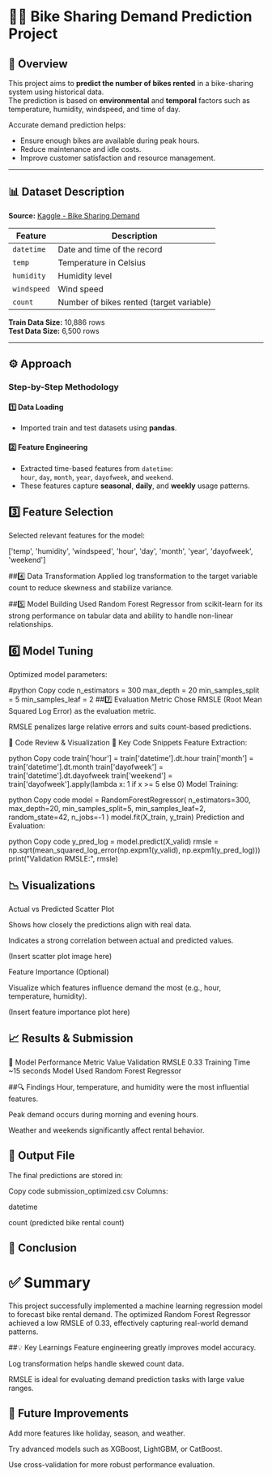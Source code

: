# 🚴‍♂️ Bike Sharing Demand Prediction Project

## 📘 Overview
This project aims to **predict the number of bikes rented** in a bike-sharing system using historical data.  
The prediction is based on **environmental** and **temporal** factors such as temperature, humidity, windspeed, and time of day.

Accurate demand prediction helps:
- Ensure enough bikes are available during peak hours.
- Reduce maintenance and idle costs.
- Improve customer satisfaction and resource management.

---

## 📊 Dataset Description

**Source:** [Kaggle - Bike Sharing Demand](https://www.kaggle.com/competitions/bike-sharing-demand)

| Feature | Description |
|----------|--------------|
| `datetime` | Date and time of the record |
| `temp` | Temperature in Celsius |
| `humidity` | Humidity level |
| `windspeed` | Wind speed |
| `count` | Number of bikes rented (target variable) |

**Train Data Size:** 10,886 rows  
**Test Data Size:** 6,500 rows

---

## ⚙️ Approach

### Step-by-Step Methodology

#### 1️⃣ Data Loading
- Imported train and test datasets using **pandas**.

#### 2️⃣ Feature Engineering
- Extracted time-based features from `datetime`:  
  `hour`, `day`, `month`, `year`, `dayofweek`, and `weekend`.
- These features capture **seasonal**, **daily**, and **weekly** usage patterns.

## 3️⃣ Feature Selection
Selected relevant features for the model:

['temp', 'humidity', 'windspeed', 'hour', 'day', 'month', 'year', 'dayofweek', 'weekend']

##4️⃣ Data Transformation
Applied log transformation to the target variable count to reduce skewness and stabilize variance.

##5️⃣ Model Building
Used Random Forest Regressor from scikit-learn for its strong performance on tabular data and ability to handle non-linear relationships.

## 6️⃣ Model Tuning
Optimized model parameters:

#python
Copy code
n_estimators = 300
max_depth = 20
min_samples_split = 5
min_samples_leaf = 2
##7️⃣ Evaluation Metric
Chose RMSLE (Root Mean Squared Log Error) as the evaluation metric.

RMSLE penalizes large relative errors and suits count-based predictions.

🧠 Code Review & Visualization
🔑 Key Code Snippets
Feature Extraction:

python
Copy code
train['hour'] = train['datetime'].dt.hour
train['month'] = train['datetime'].dt.month
train['dayofweek'] = train['datetime'].dt.dayofweek
train['weekend'] = train['dayofweek'].apply(lambda x: 1 if x >= 5 else 0)
Model Training:

python
Copy code
model = RandomForestRegressor(
    n_estimators=300,
    max_depth=20,
    min_samples_split=5,
    min_samples_leaf=2,
    random_state=42,
    n_jobs=-1
)
model.fit(X_train, y_train)
Prediction and Evaluation:

python
Copy code
y_pred_log = model.predict(X_valid)
rmsle = np.sqrt(mean_squared_log_error(np.expm1(y_valid), np.expm1(y_pred_log)))
print("Validation RMSLE:", rmsle)

## 📉 Visualizations
Actual vs Predicted Scatter Plot

Shows how closely the predictions align with real data.

Indicates a strong correlation between actual and predicted values.

(Insert scatter plot image here)

Feature Importance (Optional)

Visualize which features influence demand the most (e.g., hour, temperature, humidity).

(Insert feature importance plot here)

## 📈 Results & Submission
🧮 Model Performance
Metric	Value
Validation RMSLE	0.33
Training Time	~15 seconds
Model Used	Random Forest Regressor

##🔍 Findings
Hour, temperature, and humidity were the most influential features.

Peak demand occurs during morning and evening hours.

Weather and weekends significantly affect rental behavior.

## 💾 Output File
The final predictions are stored in:

Copy code
submission_optimized.csv
Columns:

datetime

count (predicted bike rental count)

## 🧾 Conclusion
# ✅ Summary
This project successfully implemented a machine learning regression model to forecast bike rental demand.
The optimized Random Forest Regressor achieved a low RMSLE of 0.33, effectively capturing real-world demand patterns.

##💡 Key Learnings
Feature engineering greatly improves model accuracy.

Log transformation helps handle skewed count data.

RMSLE is ideal for evaluating demand prediction tasks with large value ranges.

## 🚀 Future Improvements
Add more features like holiday, season, and weather.

Try advanced models such as XGBoost, LightGBM, or CatBoost.

Use cross-validation for more robust performance evaluation.


